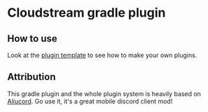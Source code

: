 # Cloudstream gradle plugin

## How to use
Look at the [plugin template](https://github.com/recloudstream/plugin-template) to see how to make your own plugins.

## Attribution
This gradle plugin and the whole plugin system is heavily based on [Aliucord](https://github.com/Aliucord). Go use it, it's a great mobile discord client mod!
